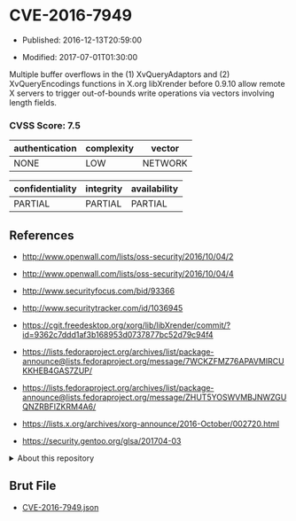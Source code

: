 # CVE-2016-7949

- Published: 2016-12-13T20:59:00

- Modified: 2017-07-01T01:30:00

Multiple buffer overflows in the (1) XvQueryAdaptors and (2) XvQueryEncodings functions in X.org libXrender before 0.9.10 allow remote X servers to trigger out-of-bounds write operations via vectors involving length fields.

### CVSS Score: **7.5**

| authentication | complexity | vector |
| --- | --- | --- |
| NONE | LOW | NETWORK |

| confidentiality | integrity | availability |
| --- | --- | --- |
| PARTIAL | PARTIAL | PARTIAL |

## References

* http://www.openwall.com/lists/oss-security/2016/10/04/2

* http://www.openwall.com/lists/oss-security/2016/10/04/4

* http://www.securityfocus.com/bid/93366

* http://www.securitytracker.com/id/1036945

* https://cgit.freedesktop.org/xorg/lib/libXrender/commit/?id=9362c7ddd1af3b168953d0737877bc52d79c94f4

* https://lists.fedoraproject.org/archives/list/package-announce@lists.fedoraproject.org/message/7WCKZFMZ76APAVMIRCUKKHEB4GAS7ZUP/

* https://lists.fedoraproject.org/archives/list/package-announce@lists.fedoraproject.org/message/ZHUT5YOSWVMBJNWZGUQNZRBFIZKRM4A6/

* https://lists.x.org/archives/xorg-announce/2016-October/002720.html

* https://security.gentoo.org/glsa/201704-03

<details>
<summary>About this repository</summary> 

  This repository is part of the project [Live Hack CVE](https://github.com/Live-Hack-CVE). Main website can be found [www.live-hack.org](https://www.live-hack.org) 
  
  Made by [Sn0wAlice](https://github.com/Sn0wAlice) for the people that care about security and need to have a feed of the latest CVEs. Hope you enjoy it, don't forget to star the repo and follow me on [Twitter](https://twitter.com/Sn0wAlice) and [Github](https://github.com/Sn0wAlice). And that is my [personnal website](https://www.alice-snow.me/)

  - [Home Page](https://github.com/Live-Hack-CVE)
  - [Framework](https://github.com/Live-Hack-CVE/cve-framework)
  - [CVE database](https://github.com/Live-Hack-CVE/full_database)
  - [Changelog](https://github.com/Live-Hack-CVE/Changelog)
</details>

## Brut File

* [CVE-2016-7949.json](https://raw.githubusercontent.com/Live-Hack-CVE/full_database/main/cves/2016/CVE-2016-7949.json)

